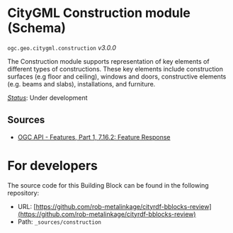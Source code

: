 
# CityGML Construction module (Schema)

`ogc.geo.citygml.construction` *v3.0.0*

The Construction module supports representation of key elements of different types of constructions. These key elements include construction surfaces (e.g floor and ceiling), windows and doors, constructive elements (e.g. beams and slabs), installations, and furniture.

[*Status*](http://www.opengis.net/def/status): Under development

## Sources

* [OGC API - Features, Part 1, 7.16.2: Feature Response](https://docs.ogc.org/is/17-069r3/17-069r3.html#_response_7)

# For developers

The source code for this Building Block can be found in the following repository:

* URL: [https://github.com/rob-metalinkage/cityrdf-bblocks-review](https://github.com/rob-metalinkage/cityrdf-bblocks-review)
* Path: `_sources/construction`

